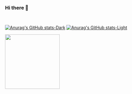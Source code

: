 ### Hi there 👋

 <div style="display: inline-block"><br>
 
 [![Anurag's GitHub stats-Dark](https://github-readme-stats.vercel.app/api?username=anuraghazra&show_icons=true&theme=dark#gh-dark-mode-only)](https://github.com/anuraghazra/github-readme-stats#gh-dark-mode-only)
[![Anurag's GitHub stats-Light](https://github-readme-stats.vercel.app/api?username=anuraghazra&show_icons=true&theme=default#gh-light-mode-only)](https://github.com/anuraghazra/github-readme-stats#gh-light-mode-only)
 
<img height="180em"  src="https://github-readme-stats.vercel.app/api?username=kelmendes&show_icons=true&theme=merko&include_all_commits=true"/>
 
 </div>
